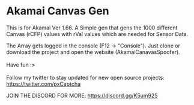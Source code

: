 <h1>Akamai Canvas Gen</h1>

This is for Akamai Ver 1.66. A Simple gen that gens the 1000 different Canvas (rCFP) values with rVal values which are needed for Sensor Data.

The Array gets logged in the console (F12 -> "Console").
Just clone or download the project and open the website (AkamaiCanavasSpoofer).
<br></br>
Have fun :>
<br>
<br>
Follow my twitter to stay updated for new open source projects: https://twitter.com/pxCaptcha

JOIN THE DISCORD FOR MORE: https://discord.gg/K5um925
